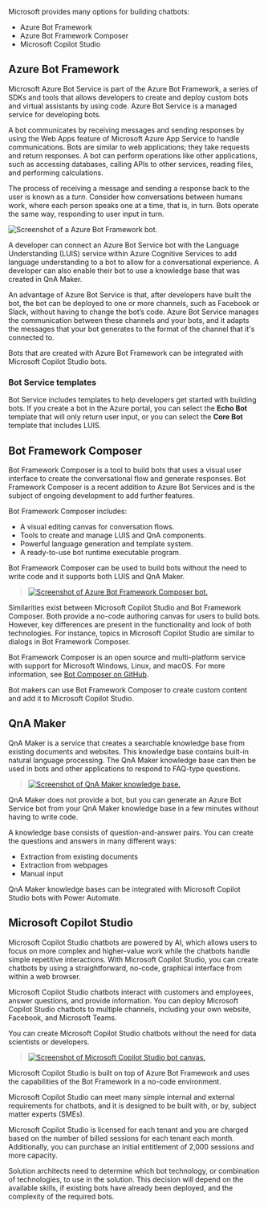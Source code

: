 Microsoft provides many options for building chatbots:

- Azure Bot Framework
- Azure Bot Framework Composer
- Microsoft Copilot Studio

## Azure Bot Framework

Microsoft Azure Bot Service is part of the Azure Bot Framework, a series of SDKs and tools that allows developers to create and deploy custom bots and virtual assistants by using code. Azure Bot Service is a managed service for developing bots.

A bot communicates by receiving messages and sending responses by using the Web Apps feature of Microsoft Azure App Service to handle communications. Bots are similar to web applications; they take requests and return responses. A bot can perform operations like other applications, such as accessing databases, calling APIs to other services, reading files, and performing calculations.

The process of receiving a message and sending a response back to the user is known as a *turn*. Consider how conversations between humans work, where each person speaks one at a time, that is, in turn. Bots operate the same way, responding to user input in turn.

![Screenshot of a Azure Bot Framework bot.](../media/2-azure-bot-web-chat.png)

A developer can connect an Azure Bot Service bot with the Language Understanding (LUIS) service within Azure Cognitive Services to add language understanding to a bot to allow for a conversational experience. A developer can also enable their bot to use a knowledge base that was created in QnA Maker.

An advantage of Azure Bot Service is that, after developers have built the bot, the bot can be deployed to one or more channels, such as Facebook or Slack, without having to change the bot’s code. Azure Bot Service manages the communication between these channels and your bots, and it adapts the messages that your bot generates to the format of the channel that it's connected to.

Bots that are created with Azure Bot Framework can be integrated with Microsoft Copilot Studio bots.

### Bot Service templates

Bot Service includes templates to help developers get started with building bots. If you create a bot in the Azure portal, you can select the **Echo Bot** template that will only return user input, or you can select the **Core Bot** template that includes LUIS.

## Bot Framework Composer

Bot Framework Composer is a tool to build bots that uses a visual user interface to create the conversational flow and generate responses. Bot Framework Composer is a recent addition to Azure Bot Services and is the subject of ongoing development to add further features. 

Bot Framework Composer includes:

- A visual editing canvas for conversation flows.
- Tools to create and manage LUIS and QnA components.
- Powerful language generation and template system.
- A ready-to-use bot runtime executable program.

Bot Framework Composer can be used to build bots without the need to write code and it supports both LUIS and QnA Maker.

> [![Screenshot of Azure Bot Framework Composer bot.](../media/2-bot-composer.png)](../media/2-bot-composer.png#lightbox)

Similarities exist between Microsoft Copilot Studio and Bot Framework Composer. Both provide a no-code authoring canvas for users to build bots. However, key differences are present in the functionality and look of both technologies. For instance, topics in Microsoft Copilot Studio are similar to dialogs in Bot Framework Composer.

Bot Framework Composer is an open source and multi-platform service with support for Microsoft Windows, Linux, and macOS. For more information, see [Bot Composer on GitHub](https://github.com/microsoft/BotFramework-Composer/?azure-portal=true).

Bot makers can use Bot Framework Composer to create custom content and add it to Microsoft Copilot Studio.

## QnA Maker

QnA Maker is a service that creates a searchable knowledge base from existing documents and websites. This knowledge base contains built-in natural language processing. The QnA Maker knowledge base can then be used in bots and other applications to respond to FAQ-type questions.

> [![Screenshot of QnA Maker knowledge base.](../media/2-qna-maker-knowledge-base.png)](../media/2-qna-maker-knowledge-base.png#lightbox)

QnA Maker does not provide a bot, but you can generate an Azure Bot Service bot from your QnA Maker knowledge base in a few minutes without having to write code.

A knowledge base consists of question-and-answer pairs. You can create the questions and answers in many different ways:

- Extraction from existing documents
- Extraction from webpages
- Manual input

QnA Maker knowledge bases can be integrated with Microsoft Copilot Studio bots with Power Automate.

## Microsoft Copilot Studio

Microsoft Copilot Studio chatbots are powered by AI, which allows users to focus on more complex and higher-value work while the chatbots handle simple repetitive interactions. With Microsoft Copilot Studio, you can create chatbots by using a straightforward, no-code, graphical interface from within a web browser.

Microsoft Copilot Studio chatbots interact with customers and employees, answer questions, and provide information. You can deploy Microsoft Copilot Studio chatbots to multiple channels, including your own website, Facebook, and Microsoft Teams.

You can create Microsoft Copilot Studio chatbots without the need for data scientists or developers.

> [![Screenshot of Microsoft Copilot Studio bot canvas.](../media/2-pva-bot-canvas.png)](../media/2-pva-bot-canvas.png#lightbox)

Microsoft Copilot Studio is built on top of Azure Bot Framework and uses the capabilities of the Bot Framework in a no-code environment.

Microsoft Copilot Studio can meet many simple internal and external requirements for chatbots, and it is designed to be built with, or by, subject matter experts (SMEs).

Microsoft Copilot Studio is licensed for each tenant and you are charged based on the number of billed sessions for each tenant each month. Additionally, you can purchase an initial entitlement of 2,000 sessions and more capacity.

Solution architects need to determine which bot technology, or combination of technologies, to use in the solution. This decision will depend on the available skills, if existing bots have already been deployed, and the complexity of the required bots.
